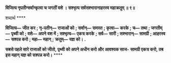**विजित्य नृपतीन्सर्वान्कृत्वा च जगतीं वशे ।** **सश्भृत्य सर्वसश्भारानाहरस्व महाक्रतुम् ॥ ९॥** 

शब्दार्थ **** 

**विजित्य—** **जीत कर** **; नृ-पतीन्—** **राजाओं को** **; सर्वान्—** **समस्त** **; कृत्वा—** **करके** **; च—** **तथा** **; जगतीम्—** **पृथ्वी को** **; वशे—** **अपने** **वश में** **; सश्भृत्य—** **एकत्र करके** **; सर्व—** **सारी** **; सश्भारान्—** **सामग्री** **; आहरस्व—** **सश्पन्न करो** **; महा—** **महान्** **; क्रतुम्—** **यज्ञ को।** **.** 

**सबसे पहले सारे राजाओं को जीतो, पृथ्वी को अपने अधीन करो और आवश्यक साज-** **सामग्री एकत्र करो, तब इस महान् यज्ञ को सश्पन्न करो।** **** 